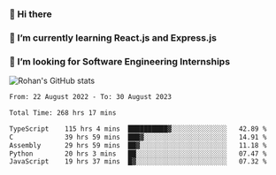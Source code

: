 ### 👋 Hi there 

<!--
**rohznmdev/rohznmdev** is a ✨ _special_ ✨ repository because its `README.md` (this file) appears on your GitHub profile.

Here are some ideas to get you started:

- 🔭 I’m currently working on ...
- 🌱 I’m currently learning Ruby and Ruby on Rails
- 👯 I’m looking to collaborate on ...
- 🤔 I’m looking for help with ...
- 💬 Ask me about ...
- 📫 How to reach me: ...
- 😄 Pronouns: ...
- ⚡ Fun fact: ...
-->
### 🌱 I’m currently learning React.js and Express.js
### 🤔 I’m looking for Software Engineering Internships
![Rohan's GitHub stats](https://github-readme-stats.vercel.app/api?username=rohznmdev&theme=dark&show_icons=true)

<!--START_SECTION:waka-->

```txt
From: 22 August 2022 - To: 30 August 2023

Total Time: 268 hrs 17 mins

TypeScript    115 hrs 4 mins  ██████████▓░░░░░░░░░░░░░░   42.89 %
C             39 hrs 59 mins  ███▓░░░░░░░░░░░░░░░░░░░░░   14.91 %
Assembly      29 hrs 59 mins  ██▓░░░░░░░░░░░░░░░░░░░░░░   11.18 %
Python        20 hrs 3 mins   ██░░░░░░░░░░░░░░░░░░░░░░░   07.47 %
JavaScript    19 hrs 37 mins  █▓░░░░░░░░░░░░░░░░░░░░░░░   07.32 %
```

<!--END_SECTION:waka-->
